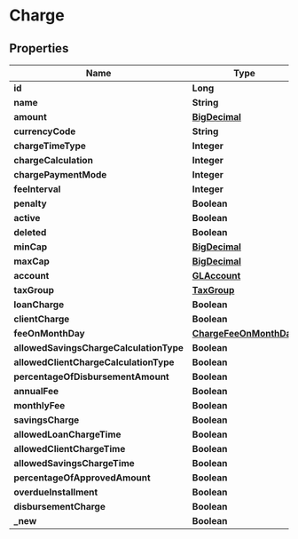 

# Charge

## Properties

Name | Type | Description | Notes
------------ | ------------- | ------------- | -------------
**id** | **Long** |  |  [optional]
**name** | **String** |  |  [optional]
**amount** | [**BigDecimal**](BigDecimal.md) |  |  [optional]
**currencyCode** | **String** |  |  [optional]
**chargeTimeType** | **Integer** |  |  [optional]
**chargeCalculation** | **Integer** |  |  [optional]
**chargePaymentMode** | **Integer** |  |  [optional]
**feeInterval** | **Integer** |  |  [optional]
**penalty** | **Boolean** |  |  [optional]
**active** | **Boolean** |  |  [optional]
**deleted** | **Boolean** |  |  [optional]
**minCap** | [**BigDecimal**](BigDecimal.md) |  |  [optional]
**maxCap** | [**BigDecimal**](BigDecimal.md) |  |  [optional]
**account** | [**GLAccount**](GLAccount.md) |  |  [optional]
**taxGroup** | [**TaxGroup**](TaxGroup.md) |  |  [optional]
**loanCharge** | **Boolean** |  |  [optional]
**clientCharge** | **Boolean** |  |  [optional]
**feeOnMonthDay** | [**ChargeFeeOnMonthDay**](ChargeFeeOnMonthDay.md) |  |  [optional]
**allowedSavingsChargeCalculationType** | **Boolean** |  |  [optional]
**allowedClientChargeCalculationType** | **Boolean** |  |  [optional]
**percentageOfDisbursementAmount** | **Boolean** |  |  [optional]
**annualFee** | **Boolean** |  |  [optional]
**monthlyFee** | **Boolean** |  |  [optional]
**savingsCharge** | **Boolean** |  |  [optional]
**allowedLoanChargeTime** | **Boolean** |  |  [optional]
**allowedClientChargeTime** | **Boolean** |  |  [optional]
**allowedSavingsChargeTime** | **Boolean** |  |  [optional]
**percentageOfApprovedAmount** | **Boolean** |  |  [optional]
**overdueInstallment** | **Boolean** |  |  [optional]
**disbursementCharge** | **Boolean** |  |  [optional]
**_new** | **Boolean** |  |  [optional]



